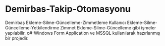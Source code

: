 # Demirbas-Takip-Otomasyonu
Demirbaş Ekleme-Silme-Güncelleme-Zimmetleme
Kullanıcı Ekleme-Silme-Güncelleme-Yetkilendirme
Zimmet Ekleme-Silme-Güncelleme gibi işmeler yapılabilir.
c#-Windows Form Application ve MSSQL kullanılarak hazırlanmış bir projedir.
